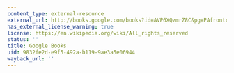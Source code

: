 ```yaml
---
content_type: external-resource
external_url: http://books.google.com/books?id=AVP6XQzmrZ8C&pg=PAfrontcover
has_external_license_warning: true
license: https://en.wikipedia.org/wiki/All_rights_reserved
status: ''
title: Google Books
uid: 9832fe2d-e9f5-492a-b119-9ae3a5e06944
wayback_url: ''
---
```

